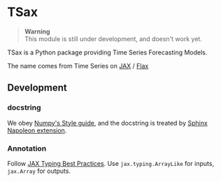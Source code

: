 # TSax

> **Warning**  
> This module is still under development, and doesn't work yet.

TSax is a Python package providing Time Series Forecasting Models.

The name comes from Time Series on
[JAX](https://jax.readthedocs.io/en/latest/index.html) /
[Flax](https://flax.readthedocs.io/en/latest/index.html)


## Development


### docstring
We obey [Numpy's Style guide](https://numpydoc.readthedocs.io/en/latest/format.html),
and the docstring is treated by
[Sphinx Napoleon extension](https://www.sphinx-doc.org/en/master/usage/extensions/napoleon.html).


### Annotation

Follow [JAX Typing Best Practices](https://jax.readthedocs.io/en/latest/jax.typing.html).
Use `jax.typing.ArrayLike` for inputs, `jax.Array` for outputs.
